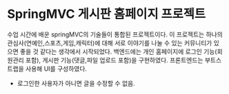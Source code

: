 # SpringMVC 게시판 홈페이지 프로젝트 

수업 시간에 배운 springMVC의 기술들이 통합된 프로젝트이다. 이 프로젝트는 하나의 관심사(연예인,스포츠,게임,캐릭터)에 대해 서로 이야기를 나눌 수 있는 커뮤니티가 있으면 좋을 것 같다는 생각에서 시작되었다. 백엔드에는 개인 홈페이지에 로그인 기능(회원관리 포함), 게시판 기능(댓글,파일 업로드 포함)을 구현하였다. 프론트엔드는 부트스트랩을 사용해 UI를 구성하였다.

* 로그인한 사용자가 아니면 글을 수정할 수 없음.

